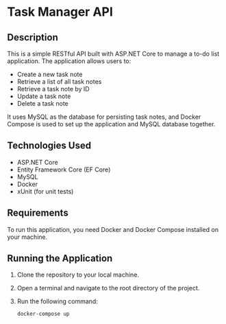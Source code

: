 # Task Manager API

## Description

This is a simple RESTful API built with ASP.NET Core to manage a to-do list application. The application allows users to:

- Create a new task note
- Retrieve a list of all task notes
- Retrieve a task note by ID
- Update a task note
- Delete a task note

It uses MySQL as the database for persisting task notes, and Docker Compose is used to set up the application and MySQL database together.

## Technologies Used

- ASP.NET Core
- Entity Framework Core (EF Core)
- MySQL
- Docker
- xUnit (for unit tests)

## Requirements

To run this application, you need Docker and Docker Compose installed on your machine.

## Running the Application

1. Clone the repository to your local machine.
2. Open a terminal and navigate to the root directory of the project.
3. Run the following command:

   ```bash
   docker-compose up

